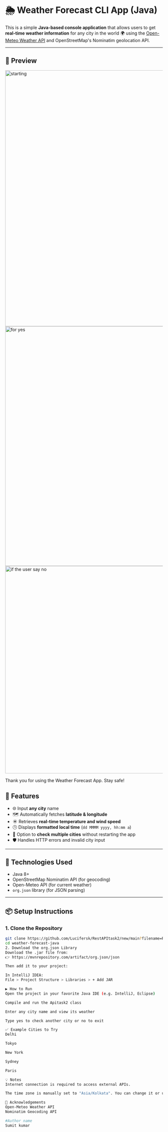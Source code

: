 # 🌦️ Weather Forecast CLI App (Java)

This is a simple **Java-based console application** that allows users to get **real-time weather information** for any city in the world 🌍 using the [Open-Meteo Weather API](https://open-meteo.com/) and OpenStreetMap's Nominatim geolocation API.

---

## 📸 Preview
<img width="817" alt="starting" src="https://github.com/user-attachments/assets/6bbf4395-76da-44b8-a091-be2ba03e5980" />
<img width="765" alt="for yes" src="https://github.com/user-attachments/assets/f0c5a905-4172-4099-a35c-72f14dd3c0c5" />
<img width="662" alt="if the user say no" src="https://github.com/user-attachments/assets/6250aeb2-5baf-44e2-9b47-5795a4fafd57" />


Thank you for using the Weather Forecast App. Stay safe!


## 🚀 Features

- 🌐 Input **any city** name
- 🗺️ Automatically fetches **latitude & longitude**
- ☀️ Retrieves **real-time temperature and wind speed**
- 🕒 Displays **formatted local time** (`dd MMMM yyyy, hh:mm a`)
- 🔁 Option to **check multiple cities** without restarting the app
- 🛡️ Handles HTTP errors and invalid city input

---

## 🧰 Technologies Used

- Java 8+
- OpenStreetMap Nominatim API (for geocoding)
- Open-Meteo API (for current weather)
- `org.json` library (for JSON parsing)

---

## 📦 Setup Instructions

### 1. Clone the Repository
```bash
git clone https://github.com/Lucifersk/RestAPItask2/new/main?filename=README.md
cd weather-forecast-java
2. Download the org.json Library
Download the .jar file from:
👉 https://mvnrepository.com/artifact/org.json/json

Then add it to your project:

In IntelliJ IDEA:
File > Project Structure > Libraries > + Add JAR

▶️ How to Run
Open the project in your favorite Java IDE (e.g. IntelliJ, Eclipse)

Compile and run the Apitask2 class

Enter any city name and view its weather

Type yes to check another city or no to exit

✅ Example Cities to Try
Delhi

Tokyo

New York

Sydney

Paris

💡 Notes
Internet connection is required to access external APIs.

The time zone is manually set to "Asia/Kolkata". You can change it or use timezone=auto in the API for dynamic time zones.

🙌 Acknowledgements
Open-Meteo Weather API
Nominatim Geocoding API

#Author name
Sumit kumar
